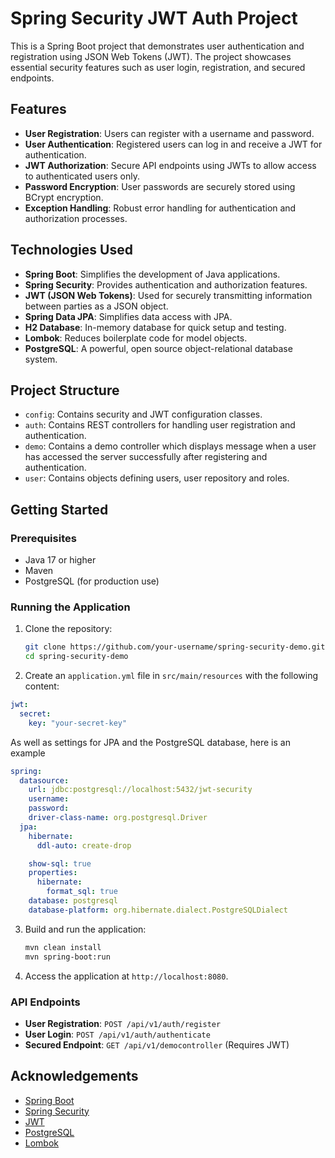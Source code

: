 # Spring Security JWT Auth Project

This is a Spring Boot project that demonstrates user authentication and registration using JSON Web Tokens (JWT). The project showcases essential security features such as user login, registration, and secured endpoints.

## Features

- **User Registration**: Users can register with a username and password.
- **User Authentication**: Registered users can log in and receive a JWT for authentication.
- **JWT Authorization**: Secure API endpoints using JWTs to allow access to authenticated users only.
- **Password Encryption**: User passwords are securely stored using BCrypt encryption.
- **Exception Handling**: Robust error handling for authentication and authorization processes.

## Technologies Used

- **Spring Boot**: Simplifies the development of Java applications.
- **Spring Security**: Provides authentication and authorization features.
- **JWT (JSON Web Tokens)**: Used for securely transmitting information between parties as a JSON object.
- **Spring Data JPA**: Simplifies data access with JPA.
- **H2 Database**: In-memory database for quick setup and testing.
- **Lombok**: Reduces boilerplate code for model objects.
- **PostgreSQL**: A powerful, open source object-relational database system.

## Project Structure

- `config`: Contains security and JWT configuration classes.
- `auth`: Contains REST controllers for handling user registration and authentication.
- `demo`: Contains a demo controller which displays message when a user has accessed the server successfully after registering and authentication.
- `user`: Contains objects defining users, user repository and roles.

## Getting Started

### Prerequisites

- Java 17 or higher
- Maven
- PostgreSQL (for production use)

### Running the Application

1. Clone the repository:
    ```sh
    git clone https://github.com/your-username/spring-security-demo.git
    cd spring-security-demo
    ```

2. Create an `application.yml` file in `src/main/resources` with the following content:

```yaml
jwt:
  secret:
    key: "your-secret-key"
```
As well as settings for JPA and the PostgreSQL database, here is an example
```yaml
spring:
  datasource:
    url: jdbc:postgresql://localhost:5432/jwt-security
    username:
    password:
    driver-class-name: org.postgresql.Driver
  jpa:
    hibernate:
      ddl-auto: create-drop

    show-sql: true
    properties:
      hibernate:
        format_sql: true
    database: postgresql
    database-platform: org.hibernate.dialect.PostgreSQLDialect
```

3. Build and run the application:
    ```sh
    mvn clean install
    mvn spring-boot:run
    ```

4. Access the application at `http://localhost:8080`.

### API Endpoints

- **User Registration**: `POST /api/v1/auth/register`
- **User Login**: `POST /api/v1/auth/authenticate`
- **Secured Endpoint**: `GET /api/v1/democontroller` (Requires JWT)


## Acknowledgements

- [Spring Boot](https://spring.io/projects/spring-boot)
- [Spring Security](https://spring.io/projects/spring-security)
- [JWT](https://jwt.io/)
- [PostgreSQL](https://www.postgresql.org/)
- [Lombok](https://projectlombok.org/)

